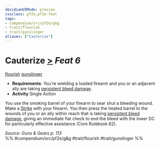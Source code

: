 ```yaml
---
obsidianUIMode: preview
cssclass: pf2e,pf2e-feat
tags:
- compendium/src/pf2e/g&g
- trait/flourish
- trait/gunslinger
aliases: ["Cauterize"]
---
```

# Cauterize  [>](/rules/core-rulebook/chapter-9-playing-the-game.md#Actions "Single Action") *Feat 6*  
[flourish](/rules/traits/flourish.md)  [gunslinger](/rules/traits/gunslinger-g-g.md)  

- **Requirements**: You're wielding a loaded firearm and you or an adjacent ally are taking [persistent bleed damage](/rules/conditions.md#Persistent%20Damage).
- **Activity** Single Action

You use the smoking barrel of your firearm to sear shut a bleeding wound. Make a [Strike](/rules/actions/strike.md) with your firearm. You then press the heated barrel to the wounds of you or an ally within reach that is taking [persistent bleed damage](/rules/conditions.md#Persistent%20Damage), giving an immediate flat check to end the bleed with the lower DC for particularly effective assistance (Core Rulebook 62).

*Source: Guns & Gears p. 113*  
%% #compendium/src/pf2e/g&g #trait/flourish #trait/gunslinger %%